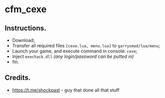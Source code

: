 # cfm_cexe

## Instructions.
- Download;
- Transfer all required files `[cexe.lua, menu.lua]` to `garrysmod/lua/menu`;
- Launch your game, and execute command in console: `cexe`;
- Inject `exechack.dll` *(any login/password can be putted in)*
- fin.

## Credits.
- https://t.me/shockpast - guy that done all that stuff
